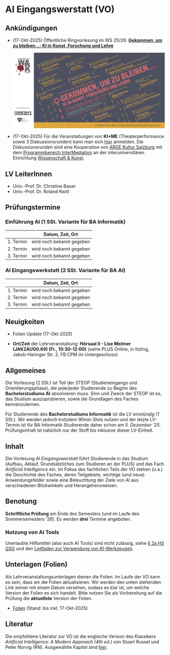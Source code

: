 # AI Eingangswerstatt (VO)

## Ankündigungen

- (17-Okt-2025) Öffentliche Ringvorlesung im WS 25/26: [**Gekommen, um zu bleiben…: KI in Kunst, Forschung und Lehre**](https://w-k.sbg.ac.at/veranstaltung/gekommen-um-zu-bleiben-ki-in-kunst-forschung-und-lehre/)

    ![RingVO](RingVOPlakat.jpg)


- (17-Okt-2025) Für die Veranstaltungen von **KI+ME** (Theaterperformance sowie 3 Diskussionsrunden) kann man sich [hier](https://www.argekultur.at/projekte/2025/openmindfrequently/ki-and-me/) anmelden.
Die Diskussionsrunden sind eine Kooperation von [ARGE Kultur Salzburg](https://www.argekultur.at/) mit dem [Programmbereich InterMediation](https://w-k.sbg.ac.at/intermediation-musik-wirkung-analyse-2024-2028/) an der interuniversitären Einrichtung [Wissenschaft & Kunst](https://w-k.sbg.ac.at/).


## LV LeiterInnen

- Univ.-Prof. Dr. Christine Bauer
- Univ.-Prof. Dr. Roland Kwitt

## Prüfungstermine

### Einführung AI (1 SSt. Variante für BA Informatik)

| | Datum, Zeit, Ort |
|--------|----------------|
| 1. Termin | wird noch bekannt gegeben |
| 2. Termin | wird noch bekannt gegeben |
| 3. Termin | wird noch bekannt gegeben |

### AI Eingangswerkstatt (2 SSt. Variante für BA AI)

| | Datum, Zeit, Ort |
|--------|----------------|
| 1. Termin | wird noch bekannt gegeben |
| 2. Termin | wird noch bekannt gegeben |
| 3. Termin | wird noch bekannt gegeben |

## Neuigkeiten

- Folien Update (17-Okt-2025)

- **Ort/Zeit** der Lehrveranstaltung: **Hörsaal II - Lise Meitner (JAK2AUG0.69) (Fr., 10:30-12:00)** (siehe PLUS Online, in Itzling, Jakob-Haringer Str. 2, FB CPM im Untergeschoss)

## Allgemeines

Die Vorlesung (2 SSt.) ist Teil der STEOP (Studieneingangs und Orientierungsphase), die jede/jeder Studierende zu Beginn des **Bachelorstudiums AI** absolvieren muss. Sinn und Zweck der STEOP ist es, das Studium auszuprobieren, sowie die Grundlagen des Faches kennenzulernen.

Für Studierende des **Bachelorstudiums Informatik** ist die LV *einstündig* (1 SSt.). Wir werden jedoch trotzdem 90min Slots nutzen und der letzte LV-Termin ist für BA Informatik Studierende daher schon am *5. Dezember '25*. Prüfungsinhalt ist natürlich nur der Stoff bis inklusive dieser LV-Einheit.

## Inhalt

Die Vorlesung *AI Eingangswerstatt* führt Studierende in das Studium (Aufbau, Ablauf, Grundsätzliches zum Studieren an der PLUS) und das Fach *Artificial Intelligence* ein. Im Fokus des fachlichen Teils der VO stehen (u.a.) die Geschichte des Faches, deren Teilgebiete, wichtige (und neue) Anwendungsfelder sowie eine Beleuchtung der Ziele von AI aus verschiedenen Blickwinkeln und Herangehensweisen.

## Benotung

**Schriftliche Prüfung** am Ende des Semesters (und im Laufe des Sommersemesters '26). Es werden **drei** Termine angeboten.

### Nutzung von AI Tools

Unerlaubte Hilfsmittel (also auch AI Tools) sind nicht zulässig, siehe [§ 2a HS QSG](https://www.jusline.at/gesetz/hs-qsg/paragraf/2a) und den [Leitfaden zur Verwendung von KI-Werkzeugen](https://im.sbg.ac.at/spaces/QM/pages/303891131/Leistungs%C3%BCberpr%C3%BCfung?preview=/303891131/490639350/Leitfaden%20KI%20und%20schriftliche%20Arbeiten%20im%20Studium%20v2025-09%20LOGO.pdf).

## Unterlagen (Folien)

Als Lehrveranstaltungsunterlagen dienen die Folien. Im Laufe der VO kann es sein, dass wir die Folien aktualisieren. Wir werden den unten stehenden Link immer mit einem Datum versehen, sodass es klar ist, um welche Version der Folien es sich handelt. Bitte nutzen Sie als Vorbereitung auf die Prüfung die **aktuellste** Version der Folien. 

- [Folien](slides.pdf) (Stand: bis inkl. 17-Okt-2025)

## Literatur

Die empfohlene Literatur zur VO ist die englische Version des Klassikers *Artificial Intelligence: A Modern Approach (4th ed.)* von Stuart Russel und Peter Norvig (RN). Ausgewählte Kapitel sind [hier](https://plusacat-my.sharepoint.com/:f:/g/personal/roland_kwitt_plus_ac_at/EiOlzW4rY2NHqD_bmb241LIBTwEguTd-5HThY3X42jrkFQ?e=xws7aH).
